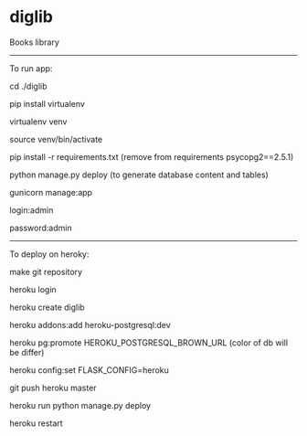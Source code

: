 diglib
======

Books library

---------------------------------------------------------------------------

To run app:

cd ./diglib

pip install virtualenv

virtualenv venv

source venv/bin/activate

pip install -r requirements.txt (remove from requirements psycopg2==2.5.1)

python manage.py deploy (to generate database content and tables)

gunicorn manage:app

login:admin 

password:admin

---------------------------------------------------------------------------

To deploy on heroky:

make git repository

heroku login

heroku create diglib

heroku addons:add heroku-postgresql:dev

heroku pg:promote HEROKU_POSTGRESQL_BROWN_URL (color of db will be differ)

heroku config:set FLASK_CONFIG=heroku

git push heroku master

heroku run python manage.py deploy

heroku restart
